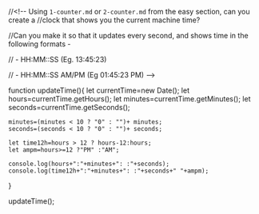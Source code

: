 //<!-- Using `1-counter.md` or `2-counter.md` from the easy section, can you create a
//clock that shows you the current machine time?

//Can you make it so that it updates every second, and shows time in the following formats -

// - HH:MM::SS (Eg. 13:45:23)

// - HH:MM::SS AM/PM (Eg 01:45:23 PM) -->

function updateTime(){
let currentTime=new Date();
let hours=currentTime.getHours();
let minutes=currentTime.getMinutes();
let seconds=currentTime.getSeconds();

    minutes=(minutes < 10 ? "0" : "")+ minutes;
    seconds=(seconds < 10 ? "0" : "")+ seconds;

    let time12h=hours > 12 ? hours-12:hours;
    let ampm=hours>=12 ?"PM" :"AM";

    console.log(hours+":"+minutes+": :"+seconds);
    console.log(time12h+":"+minutes+": :"+seconds+" "+ampm);

}

updateTime();
